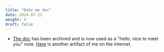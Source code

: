 ```yaml
---
title: "Date me doc"
date: 2024-07-21
weight: 4
draft: false
---
```

* [The doc](https://www.dropbox.com/scl/fi/wurg9ybuhdni7f92sufzt/Draft-Date-Me-Doc-Oana.paper?rlkey=gs70ni2x0zdx33ykd5uiy2b9n&dl=0) has been archived and is now used as a "hello, nice to meet you" note. [Here](https://youtu.be/l3YHCcXLi8A?si=zBXcx3s7DCD0Gi72&t=168) is another artifact of me on the internet.